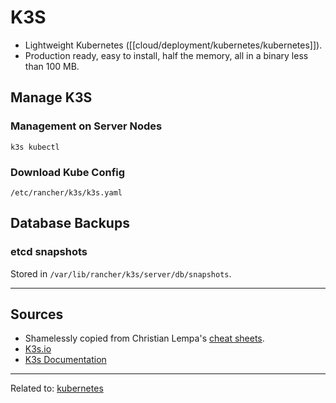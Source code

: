 # K3S
* Lightweight Kubernetes ([[cloud/deployment/kubernetes/kubernetes]]). 
* Production ready, easy to install, half the memory, all in a binary less than 100 MB.

## Manage K3S
### Management on Server Nodes
`k3s kubectl`

### Download Kube Config
`/etc/rancher/k3s/k3s.yaml`


## Database Backups

### etcd snapshots
Stored in `/var/lib/rancher/k3s/server/db/snapshots`.

<hr>

## Sources
* Shamelessly copied from Christian Lempa's [cheat sheets](https://github.com/christianlempa/cheat-sheets).
* [K3s.io](https://www.k3s.io/)
* [K3s Documentation](https://docs.k3s.io/)

<hr>

Related to: [kubernetes](cloud-computing/deployment/kubernetes/kubernetes.md)